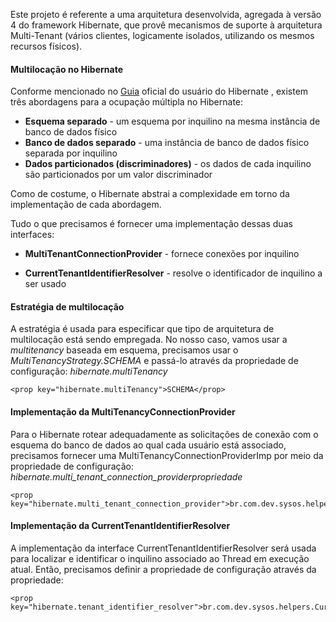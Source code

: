 Este projeto é referente a uma arquitetura desenvolvida, agregada à versão 4 do framework Hibernate, que provê mecanismos de suporte à arquitetura Multi-Tenant (vários clientes, logicamente isolados, utilizando os mesmos recursos físicos).

#### Multilocação no Hibernate
Conforme mencionado no [Guia](https://docs.jboss.org/hibernate/orm/5.2/userguide/html_single/Hibernate_User_Guide.html#multitenacy) oficial do usuário do Hibernate , existem três abordagens para a ocupação múltipla no Hibernate:

* **Esquema separado** - um esquema por inquilino na mesma instância de banco de dados físico
* **Banco de dados separado** - uma instância de banco de dados físico separada por inquilino
* **Dados particionados (discriminadores)** - os dados de cada inquilino são particionados por um valor discriminador

Como de costume, o Hibernate abstrai a complexidade em torno da implementação de cada abordagem.

Tudo o que precisamos é fornecer uma implementação dessas duas interfaces:

* **MultiTenantConnectionProvider** - fornece conexões por inquilino

* **CurrentTenantIdentifierResolver** - resolve o identificador de inquilino a ser usado


#### Estratégia de multilocação

A estratégia é usada para especificar que tipo de arquitetura de multilocação está sendo empregada. No nosso caso, vamos usar a *multitenancy* baseada em esquema, precisamos usar o *MultiTenancyStrategy.SCHEMA* e passá-lo através da  propriedade de configuração: *hibernate.multiTenancy*

```console
<prop key="hibernate.multiTenancy">SCHEMA</prop>
```

####  Implementação da MultiTenancyConnectionProvider

Para o Hibernate rotear adequadamente as solicitações de conexão com o esquema do banco de dados ao qual cada usuário está associado, precisamos fornecer uma MultiTenancyConnectionProviderImp por meio da propriedade de configuração: *hibernate.multi_tenant_connection_providerpropriedade*

```console
<prop key="hibernate.multi_tenant_connection_provider">br.com.dev.sysos.helpers.MultiTenantConnectionProviderImpl</prop>
```

#### Implementação da CurrentTenantIdentifierResolver

A implementação da interface CurrentTenantIdentifierResolver será usada para localizar e identificar o inquilino associado ao Thread em execução atual. Então, precisamos definir a propriedade de configuração através da propriedade:

```console
<prop key="hibernate.tenant_identifier_resolver">br.com.dev.sysos.helpers.CurrentTenantIdentifierResolverImpl</prop>
```

